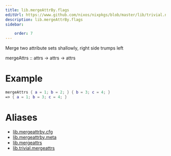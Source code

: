 ```yaml
---
title: lib.mergeAttrBy.flags
editUrl: https://www.github.com/nixos/nixpkgs/blob/master/lib/trivial.nix#L178C5
description: lib.mergeAttrBy.flags
sidebar:

    order: 7
---
```


Merge two attribute sets shallowly, right side trumps left

mergeAttrs :: attrs -> attrs -> attrs

# Example

```nix
mergeAttrs { a = 1; b = 2; } { b = 3; c = 4; }
=> { a = 1; b = 3; c = 4; }
```


# Aliases

- [lib.mergeattrby.cfg](/nix-doc-comments/reference/lib/mergeattrby/lib-mergeattrby-cfg)
- [lib.mergeattrby.meta](/nix-doc-comments/reference/lib/mergeattrby/lib-mergeattrby-meta)
- [lib.mergeattrs](/nix-doc-comments/reference/lib/lib-mergeattrs)
- [lib.trivial.mergeattrs](/nix-doc-comments/reference/lib/trivial/lib-trivial-mergeattrs)


